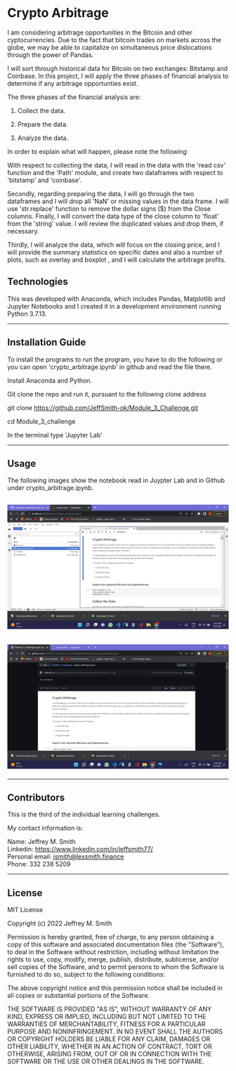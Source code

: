 # Crypto Arbitrage

I am considering arbitrage opportunities in the Bitcoin and other cyptocurrencies. Due to the fact that bitcoin trades on markets across the globe, we may be able to capitalize on simultaneous price dislocations through the power of Pandas.

I will sort through historical data for Bitcoin on two exchanges: Bitstamp and Coinbase. In this project, I will apply the three phases of financial analysis to determine if any arbitrage opportunties exist.

The three phases of the financial analysis are:

1. Collect the data.

2. Prepare the data.

3. Analyze the data.

In order to explain what will happen, please note the following:

With respect to collecting the data, I will read in the data with the 'read csv' function and the 'Path' module, and create two dataframes with respect to 'bitstamp' and 'coinbase'.

Secondly, regarding preparing the data, I will go through the two dataframes and I will drop all 'NaN' or missing values in the data frame. I will use 'str.replace' function to remove the dollar signs ($) from the Close columns. Finally, I will convert the data type of the close column to 'float' from the 'string' value. I will review the duplicated values and drop them, if necessary.

Thirdly, I will analyze the data, which will focus on the closing price, and I will provide the summary statistics on specific dates and also a number of plots, such as overlay and boxplot , and I will calculate the arbitrage profits.

## Technologies

This was developed with Anaconda, which includes Pandas, Matplotlib and Jupyter Notebooks and I created it in a development environment running Python 3.7.13.

---

## Installation Guide

To install the programs to run the program, you have to do the following or you can open 'crypto_arbitrage.ipynb' in github and read the file there.

Install Anaconda and Python. </br>

Git clone the repo and run it, pursuant to the following clone address

git clone https://github.com/JeffSmith-ok/Module_3_Challenge.git

cd Module_3_challenge

In the terminal type 'Jupyter Lab'

---

## Usage

The following images show the notebook read in Juypter Lab and in Github under crypto_arbitrage.ipynb.

## ![Screenshot of Jupyter_Lab with notebook open](images/Jupyter_Lab.jpg)

## ![Screenshot of Github with notebook open](images/Github.jpeg)

---

## Contributors

This is the third of the individual learning challenges.

My contact information is:

Name: Jeffrey M. Smith </br>
Linkedin: https://www.linkedin.com/in/jeffsmith77/ </br>
Personal email: jsmith@lexsmith.finance </br>
Phone: 332 238 5209

---

## License

MIT License

Copyright (c) 2022 Jeffrey M. Smith

Permission is hereby granted, free of charge, to any person obtaining a copy of this software and associated documentation files (the "Software"), to deal in the Software without restriction, including without limitation the rights to use, copy, modify, merge, publish, distribute, sublicense, and/or sell
copies of the Software, and to permit persons to whom the Software is furnished to do so, subject to the following conditions:

The above copyright notice and this permission notice shall be included in all copies or substantial portions of the Software.

THE SOFTWARE IS PROVIDED "AS IS", WITHOUT WARRANTY OF ANY KIND, EXPRESS OR IMPLIED, INCLUDING BUT NOT LIMITED TO THE WARRANTIES OF MERCHANTABILITY, FITNESS FOR A PARTICULAR PURPOSE AND NONINFRINGEMENT. IN NO EVENT SHALL THE AUTHORS OR COPYRIGHT HOLDERS BE LIABLE FOR ANY CLAIM, DAMAGES OR OTHER LIABILITY, WHETHER IN AN ACTION OF CONTRACT, TORT OR OTHERWISE, ARISING FROM, OUT OF OR IN CONNECTION WITH THE SOFTWARE OR THE USE OR OTHER DEALINGS IN THE
SOFTWARE.

```

```
